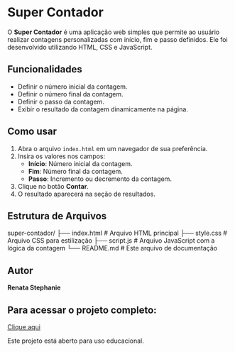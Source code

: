 # Super Contador

O **Super Contador** é uma aplicação web simples que permite ao usuário realizar contagens personalizadas com início, fim e passo definidos. Ele foi desenvolvido utilizando HTML, CSS e JavaScript.

## Funcionalidades

- Definir o número inicial da contagem.
- Definir o número final da contagem.
- Definir o passo da contagem.
- Exibir o resultado da contagem dinamicamente na página.

## Como usar

1. Abra o arquivo `index.html` em um navegador de sua preferência.
2. Insira os valores nos campos:
   - **Início**: Número inicial da contagem.
   - **Fim**: Número final da contagem.
   - **Passo**: Incremento ou decremento da contagem.
3. Clique no botão **Contar**.
4. O resultado aparecerá na seção de resultados.

## Estrutura de Arquivos

super-contador/
├── index.html # Arquivo HTML principal
├── style.css # Arquivo CSS para estilização
├── script.js # Arquivo JavaScript com a lógica da contagem
└── README.md # Este arquivo de documentação


## Autor

**Renata Stephanie**

## Para acessar o projeto completo:

[Clique aqui](https://super-contador-rho.vercel.app/)

Este projeto está aberto para uso educacional.